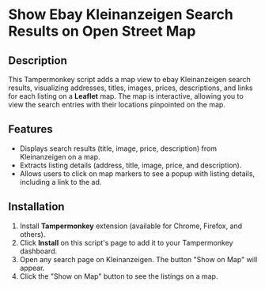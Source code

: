 # Show Ebay Kleinanzeigen Search Results on Open Street Map

## Description
This Tampermonkey script adds a map view to ebay Kleinanzeigen search results, visualizing addresses, titles, images, prices, descriptions, and links for each listing on a **Leaflet** map. The map is interactive, allowing you to view the search entries with their locations pinpointed on the map.

## Features
- Displays search results (title, image, price, description) from Kleinanzeigen on a map.
- Extracts listing details (address, title, image, price, and description).
- Allows users to click on map markers to see a popup with listing details, including a link to the ad.

## Installation
1. Install **Tampermonkey** extension (available for Chrome, Firefox, and others).
2. Click **Install** on this script's page to add it to your Tampermonkey dashboard.
3. Open any search page on Kleinanzeigen. The button "Show on Map" will appear.
4. Click the "Show on Map" button to see the listings on a map.
